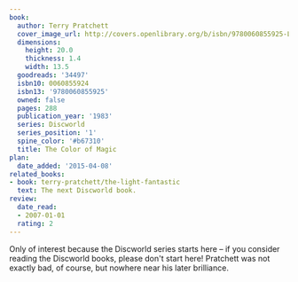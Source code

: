 ```yaml
---
book:
  author: Terry Pratchett
  cover_image_url: http://covers.openlibrary.org/b/isbn/9780060855925-L.jpg
  dimensions:
    height: 20.0
    thickness: 1.4
    width: 13.5
  goodreads: '34497'
  isbn10: 0060855924
  isbn13: '9780060855925'
  owned: false
  pages: 288
  publication_year: '1983'
  series: Discworld
  series_position: '1'
  spine_color: '#b67310'
  title: The Color of Magic
plan:
  date_added: '2015-04-08'
related_books:
- book: terry-pratchett/the-light-fantastic
  text: The next Discworld book.
review:
  date_read:
  - 2007-01-01
  rating: 2
---
```


Only of interest because the Discworld series starts here – if you consider reading the Discworld books, please don't
start here! Pratchett was not exactly bad, of course, but nowhere near his later brilliance.
